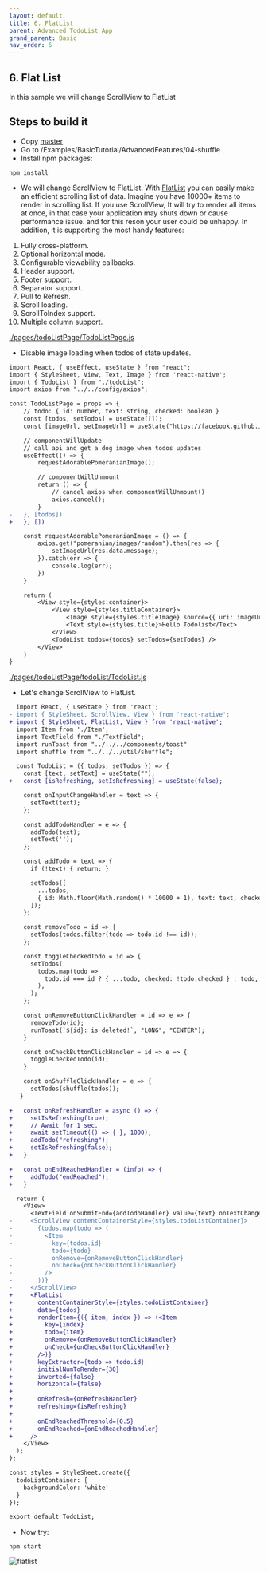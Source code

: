 ```yaml
---
layout: default
title: 6. FlatList
parent: Advanced TodoList App
grand_parent: Basic
nav_order: 6
---
```

## 6. Flat List
In this sample we will change ScrollView to FlatList

## Steps to build it
* Copy [master](https://github.com/JeffGuKang/react-native-tutorial)
* Go to /Examples/BasicTutorial/AdvancedFeatures/04-shuffle
* Install npm packages:
```
npm install 
```

* We will change ScrollView to FlatList.
With [FlatList](https://facebook.github.io/react-native/docs/flatlist) you can easily make an efficient scrolling list of data. Imagine you have 10000+ items to render in scrolling list. If you use ScrollView, It will try to render all items at once, in that case your application may shuts down or cause performance issue. and for this reson your user could be unhappy.
In addition, it is supporting the most handy features:
1. Fully cross-platform.
2. Optional horizontal mode.
3. Configurable viewability callbacks.
4. Header support.
5. Footer support.
6. Separator support.
7. Pull to Refresh.
8. Scroll loading.
9. ScrollToIndex support.
10. Multiple column support.


[./pages/todoListPage/TodoListPage.js](https://github.com/JeffGuKang/react-native-tutorial/blob/c9b24deacfccb812259fc26ec1eda23a97e1dec1/Examples/BasicTutorial/AdvancedFeatures/06-flatlist/pages/todoListPage/TodoListPage.js)


* Disable image loading when todos of state updates.

```diff
import React, { useEffect, useState } from "react";
import { StyleSheet, View, Text, Image } from 'react-native';
import { TodoList } from "./todoList";
import axios from "../../config/axios";

const TodoListPage = props => {
    // todo: { id: number, text: string, checked: boolean }
    const [todos, setTodos] = useState([]);
    const [imageUrl, setImageUrl] = useState("https://facebook.github.io/react-native/img/tiny_logo.png");

    // componentWillUpdate
    // call api and get a dog image when todos updates
    useEffect(() => {
        requestAdorablePomeranianImage();

        // componentWillUnmount
        return () => {
            // cancel axios when componentWillUnmount()
            axios.cancel();
        }
-   }, [todos])
+   }, [])

    const requestAdorablePomeranianImage = () => {
        axios.get("pomeranian/images/random").then(res => {
            setImageUrl(res.data.message);
        }).catch(err => {
            console.log(err);
        })
    }

    return (
        <View style={styles.container}>
            <View style={styles.titleContainer}>
                <Image style={styles.titleImage} source={{ uri: imageUrl }} />
                <Text style={styles.title}>Hello Todolist</Text>
            </View>
            <TodoList todos={todos} setTodos={setTodos} />
        </View>
    )
}

```


[./pages/todoListPage/todoList/TodoList.js](https://github.com/JeffGuKang/react-native-tutorial/blob/master/Examples/BasicTutorial/AdvancedFeatures/06-flatlist/pages/todoListPage/todoList/TodoList.js)

* Let's change ScrollView to FlatList.


```diff
  import React, { useState } from 'react';
- import { StyleSheet, ScrollView, View } from 'react-native';
+ import { StyleSheet, FlatList, View } from 'react-native';
  import Item from './Item';
  import TextField from "./TextField";
  import runToast from "../../../components/toast"
  import shuffle from "../../../util/shuffle";

  const TodoList = ({ todos, setTodos }) => {
    const [text, setText] = useState("");
+   const [isRefreshing, setIsRefreshing] = useState(false);

    const onInputChangeHandler = text => {
      setText(text);
    };

    const addTodoHandler = e => {
      addTodo(text);
      setText('');
    };

    const addTodo = text => {
      if (!text) { return; }

      setTodos([
        ...todos,
        { id: Math.floor(Math.random() * 10000 + 1), text: text, checked: false },
      ]);
    };

    const removeTodo = id => {
      setTodos(todos.filter(todo => todo.id !== id));
    };

    const toggleCheckedTodo = id => {
      setTodos(
        todos.map(todo =>
          todo.id === id ? { ...todo, checked: !todo.checked } : todo,
        ),
      );
    };

    const onRemoveButtonClickHandler = id => e => {
      removeTodo(id);
      runToast(`${id}: is deleted!`, "LONG", "CENTER");
    }

    const onCheckButtonClickHandler = id => e => {
      toggleCheckedTodo(id);
    }

    const onShuffleClickHandler = e => {
      setTodos(shuffle(todos));
   }

+   const onRefreshHandler = async () => {
+     setIsRefreshing(true);
+     // Await for 1 sec.
+     await setTimeout(() => { }, 1000);
+     addTodo("refreshing");
+     setIsRefreshing(false);
+   }

+   const onEndReachedHandler = (info) => {
+     addTodo("endReached");
+   }

  return (
    <View>
      <TextField onSubmitEnd={addTodoHandler} value={text} onTextChange={onInputChangeHandler} onShuffleClick={onShuffleClickHandler} />
-     <ScrollView contentContainerStyle={styles.todoListContainer}>
-       {todos.map(todo => (
-         <Item
-           key={todos.id}
-           todo={todo}
-           onRemove={onRemoveButtonClickHandler}
-           onCheck={onCheckButtonClickHandler}
-         />
-       ))}
-     </ScrollView>
+     <FlatList
+       contentContainerStyle={styles.todoListContainer}
+       data={todos}
+       renderItem={({ item, index }) => (<Item
+         key={index}
+         todo={item}
+         onRemove={onRemoveButtonClickHandler}
+         onCheck={onCheckButtonClickHandler}
+       />)}
+       keyExtractor={todo => todo.id}
+       initialNumToRender={30}
+       inverted={false}
+       horizontal={false}
+
+       onRefresh={onRefreshHandler}
+       refreshing={isRefreshing}
+
+       onEndReachedThreshold={0.5}
+       onEndReached={onEndReachedHandler}
+     />
    </View>
  );
};

const styles = StyleSheet.create({
  todoListContainer: {
    backgroundColor: 'white'
  }
});

export default TodoList;
```

* Now try: 
```
npm start
```

![](../images/flatlist.gif "flatlist")

